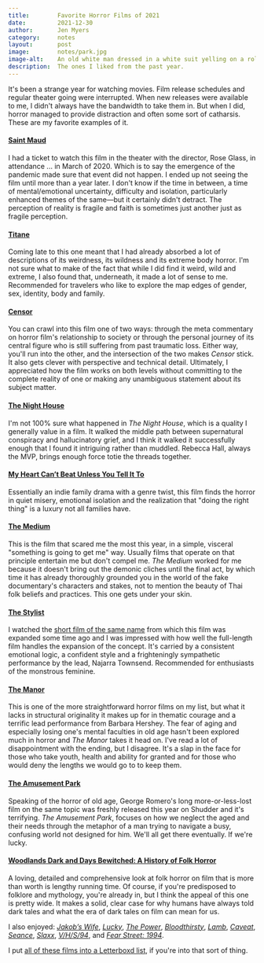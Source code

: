 ```yaml
---
title:        Favorite Horror Films of 2021
date:         2021-12-30
author:       Jen Myers
category:     notes
layout:       post
image:        notes/park.jpg
image-alt:    An old white man dressed in a white suit yelling on a roller coaster
description:  The ones I liked from the past year.
---
```


It's been a strange year for watching movies.  Film release schedules and regular theater going were interrupted. When new releases were available to me, I didn't always have the bandwidth to take them in. But when I did, horror managed to provide distraction and often some sort of catharsis. These are my favorite examples of it.

<h4 class="list-heading"><a href="https://letterboxd.com/film/saint-maud/">Saint Maud</a></h4>

I had a ticket to watch this film in the theater with the director, Rose Glass, in attendance ... in March of 2020. Which is to say the emergence of the pandemic made sure that event did not happen. I ended up not seeing the film until more than a year later. I don't know if the time in between, a time of mental/emotional uncertainty, difficulty and isolation, particularly enhanced themes of the same—but it certainly didn't detract. The perception of reality is fragile and faith is sometimes just another just as fragile perception.

<h4 class="list-heading"><a href="https://letterboxd.com/film/titane/">Titane</a></h4>

Coming late to this one meant that I had already absorbed a lot of descriptions of its weirdness, its wildness and its extreme body horror. I'm not sure what to make of the fact that while I did find it weird, wild and extreme, I also found that, underneath, it made a lot of sense to me. Recommended for travelers who like to explore the map edges of gender, sex, identity, body and family.

<h4 class="list-heading"><a href="https://letterboxd.com/film/censor-2021/">Censor</a></h4>

You can crawl into this film one of two ways: through the meta commentary on horror film's relationship to society or through the personal journey of its central figure who is still suffering from past traumatic loss. Either way, you'll run into the other, and the intersection of the two makes _Censor_ stick. It also gets clever with perspective and technical detail. Ultimately, I appreciated how the film works on both levels without committing to the complete reality of one or making any unambiguous statement about its subject matter.

<h4 class="list-heading"><a href="https://letterboxd.com/film/the-night-house/">The Night House</a></h4>

I'm not 100% sure what happened in _The Night House_, which is a quality I generally value in a film. It walked the middle path between supernatural conspiracy and hallucinatory grief, and I think it walked it successfully enough that I found it intriguing rather than muddled. Rebecca Hall, always the MVP, brings enough force totie the threads together.

<h4 class="list-heading"><a href="https://letterboxd.com/film/my-heart-cant-beat-unless-you-tell-it-to/">My Heart Can’t Beat Unless You Tell It To</a></h4>

Essentially an indie family drama with a genre twist, this film finds the horror in quiet misery, emotional isolation and the realization that "doing the right thing" is a luxury not all families have.

<h4 class="list-heading"><a href="https://letterboxd.com/film/the-medium-2021/">The Medium</a></h4>

This is the film that scared me the most this year, in a simple, visceral "something is going to get me" way. Usually films that operate on that principle entertain me but don't compel me. _The Medium_ worked for me because it doesn't bring out the demonic cliches until the final act, by which time it has already thoroughly grounded you in the world of the fake documentary's characters and stakes, not to mention the beauty of Thai folk beliefs and practices. This one gets under your skin.

<h4 class="list-heading"><a href="https://letterboxd.com/film/the-stylist-2020/">The Stylist</a></h4>

I watched the [short film of the same name](https://vimeo.com/162331184) from which this film was expanded some time ago and I was impressed with how well the full-length film handles the expansion of the concept. It's carried by a consistent emotional logic, a confident style and a frighteningly sympathetic performance by the lead, Najarra Townsend. Recommended for enthusiasts of the monstrous feminine.

<h4 class="list-heading"><a href="https://letterboxd.com/film/the-manor-2021-1/">The Manor</a></h4>

This is one of the more straightforward horror films on my list, but what it lacks in structural originality it makes up for in thematic courage and a terrific lead performance from Barbara Hershey. The fear of aging and especially losing one's mental faculties in old age hasn't been explored much in horror and _The Manor_ takes it head on. I've read a lot of disappointment with the ending, but I disagree. It's a slap in the face for those who take youth, health and ability for granted and for those who would deny the lengths we would go to to keep them.

<h4 class="list-heading"><a href="https://letterboxd.com/film/the-amusement-park/">The Amusement Park</a></h4>

Speaking of the horror of old age, George Romero's long more-or-less-lost film on the same topic was freshly released this year on Shudder and it's terrifying. _The Amusement Park_, focuses on how we neglect the aged and their needs through the metaphor of a man trying to navigate a busy, confusing world not designed for him. We'll all get there eventually. If we're lucky.

<h4 class="list-heading"><a href="https://letterboxd.com/film/woodlands-dark-and-days-bewitched-a-history-of-folk-horror/">Woodlands Dark and Days Bewitched: A History of Folk Horror</a></h4>

A loving, detailed and comprehensive look at folk horror on film that is more than worth is lengthy running time. Of course, if you're predisposed to folklore and mythology, you're already in, but I think the appeal of this one is pretty wide. It makes a solid, clear case for why humans have always told dark tales and what the era of dark tales on film can mean for us.

I also enjoyed: [_Jakob’s Wife_](https://letterboxd.com/film/jakobs-wife/), [_Lucky_](https://letterboxd.com/film/lucky-2020-1/), [_The Power_](https://letterboxd.com/film/the-power-2021-1/), [_Bloodthirsty_](https://letterboxd.com/film/bloodthirsty/), [_Lamb_](https://letterboxd.com/film/lamb-2021/), [_Caveat_](https://letterboxd.com/film/caveat-2020/), [_Seance_](https://letterboxd.com/film/seance-2021/), [_Slaxx_](https://letterboxd.com/film/slaxx/), [_V/H/S/94_](https://letterboxd.com/film/v-h-s-94/), and [_Fear Street: 1994_](https://letterboxd.com/film/fear-street-1994/).

I put [all of these films into a Letterboxd list](https://letterboxd.com/jenmyers/list/favorite-horror-films-of-2021/), if you're into that sort of thing.
